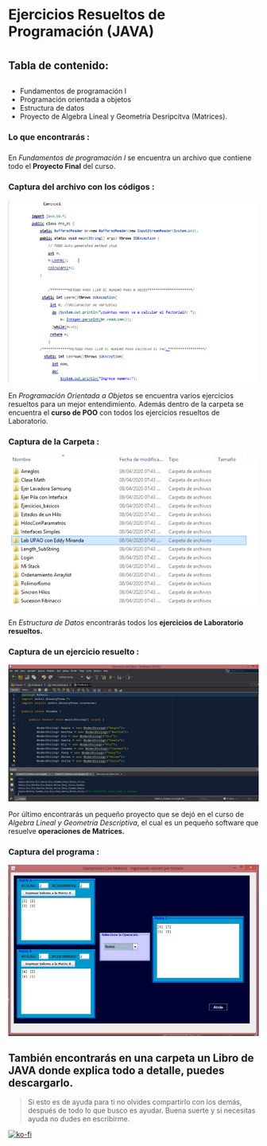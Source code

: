 # Ejercicios Resueltos de Programación (JAVA) <h1> 
## Tabla de contenido: <h2>

* Fundamentos de programación l
* Programación orientada a objetos
* Estructura de datos
* Proyecto de Algebra Lineal y Geometría Desripcitva (Matrices).

### Lo que encontrarás : <h3> 
En *Fundamentos de programación l* se encuentra un archivo que contiene todo el **Proyecto Final** del curso.

### Captura del archivo con los códigos : 

 ![Fundamentos de Programación l](imagenes/programacion1.PNG)

En *Programación Orientada a Objetos* se encuentra varios ejercicios resueltos para un mejor entendimiento. Además dentro de la carpeta se encuentra el **curso de POO** con todos los ejercicios resueltos de Laboratorio.

### Captura de la Carpeta :

 ![Programación orientada a objetos](imagenes/POO.PNG)

En *Estructura de Datos* encontrarás todos los **ejercicios de Laboratorio resueltos.**

### Captura de un ejercicio resuelto :

 ![Estructura de datos](imagenes/esdal.PNG)


Por último encontrarás un pequeño proyecto que se dejó en el curso de *Algebra Lineal y Geometría Descriptiva*, el cual es un pequeño software que resuelve **operaciones de Matrices.**


### Captura del programa :

 ![Operaciones con Matrices](imagenes/matriz.PNG)


## También encontrarás en una carpeta un Libro de JAVA donde explica todo a detalle, puedes descargarlo.

> Si esto es de ayuda para ti no olvides compartirlo con los demás, después de todo lo que busco es ayudar. Buena suerte y si necesitas ayuda no dudes en escribirme.

[![ko-fi](https://www.ko-fi.com/img/githubbutton_sm.svg)](https://ko-fi.com/C0C01KIR7)





